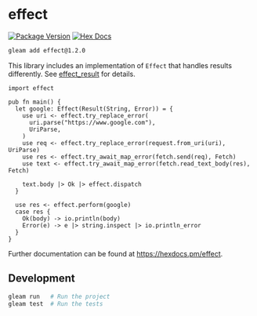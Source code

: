 # effect

[![Package Version](https://img.shields.io/hexpm/v/effect)](https://hex.pm/packages/effect)
[![Hex Docs](https://img.shields.io/badge/hex-docs-ffaff3)](https://hexdocs.pm/effect/)

```sh
gleam add effect@1.2.0
```

This library includes an implementation of `Effect` that handles results differently.
See [effect_result](effect_result/README.md) for details.

```gleam
import effect

pub fn main() {
  let google: Effect(Result(String, Error)) = {
    use uri <- effect.try_replace_error(
      uri.parse("https://www.google.com"),
      UriParse,
    )
    use req <- effect.try_replace_error(request.from_uri(uri), UriParse)
    use res <- effect.try_await_map_error(fetch.send(req), Fetch)
    use text <- effect.try_await_map_error(fetch.read_text_body(res), Fetch)

    text.body |> Ok |> effect.dispatch
  }

  use res <- effect.perform(google)
  case res {
    Ok(body) -> io.println(body)
    Error(e) -> e |> string.inspect |> io.println_error
  }
}
```

Further documentation can be found at <https://hexdocs.pm/effect>.

## Development

```sh
gleam run   # Run the project
gleam test  # Run the tests
```
